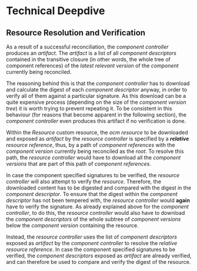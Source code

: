 # Technical Deepdive

## Resource Resolution and Verification

As a result of a successful reconciliation, the *component controller* produces
an *artifact*. The *artifact* is a list of all *component descriptors* contained
in the transitive closure (in other words, the whole tree of component
references) of the *latest relevant version* of the *component* currently being
reconciled.

The reasoning behind this is that the *component controller* has to download
and calculate the digest of each *component descriptor* anyway, in order to
verify all of them against a particular signature. As this download can be a 
quite expensive process (depending on the size of the *component version tree*) 
it is worth trying to prevent repeating it. To be consistent in this behaviour
(for reasons that become apparent in the following section), the *component
controller* even produces this artifact if no verification is done.

Within the *Resource* custom resource, the *ocm resource* to be downloaded and
exposed as *artifact* by the *resource controller* is specified by a
***relative** resource reference*, thus, by a path of *component references*
with the *component version* currently being reconciled as the *root*. To
resolve this path, the *resource controller* would have to download all the
*component versions* that are part of this path of *component references*. 

In case the component specified signatures to be verified, the *resource
controller* will also attempt to verify the *resource*. Therefore, the 
downloaded content has to be digested and compared with the digest in the 
*component descriptor*. To ensure that the digest within the *component 
descriptor* has not been tempered with, the *resource controller* would 
**again** have to verify the signature. As already explained above for the 
*component controller*, to do this, the *resource controller* would also have to 
download the *component descriptors* of the whole subtree of *component 
versions* below the *component version* containing the resource.

Instead, the *resource controller* uses the list of *component descriptors* 
exposed as *artifact* by the *component controller* to resolve the *relative 
resource reference*. In case the component specified signatures to be verified, 
the *component descriptors* exposed as *artifact* are already verified, and can 
therefore be used to compare and verify the digest of the resource.

